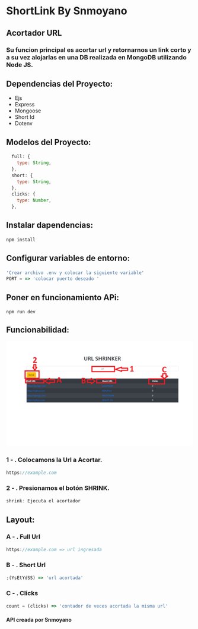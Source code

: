 # ShortLink By Snmoyano

## Acortador URL

### Su funcion principal es acortar url y retornarnos un link corto y a su vez alojarlas en una DB realizada en MongoDB utilizando Node JS.

## Dependencias del Proyecto:

<ul>
<li>Ejs</li>
<li>Express</li>
<li>Mongoose</li>
<li>Short Id</li>
<li>Dotenv</li>
</ul>

## Modelos del Proyecto:

```javascript
  full: {
    type: String,
  },
  short: {
    type: String,
  },
  clicks: {
    type: Number,
  },
```

## Instalar dapendencias:

```javascript
npm install
```

## Configurar variables de entorno:

```javascript
'Crear archivo .env y colocar la siguiente variable'
PORT = => 'colocar puerto deseado '
```

## Poner en funcionamiento APi:

```javascipt
npm run dev
```

## Funcionabilidad:

<img src="./views/assets/readme.png">

### 1 - . Colocamons la Url a Acortar.

```javascript
https://example.com
```

### 2 - . Presionamos el botón SHRINK.

```javascript
shrink: Ejecuta el acortador
```

## Layout:

### A - . Full Url

```javascript
https://example.com => url ingresada
```

### B - . Short Url

```javascript
;(YsEtYdSS) => 'url acortada'
```

### C - . Clicks

```javascript
count = (clicks) => 'contador de veces acortada la misma url'
```

<footer>
<h4>API creada por Snmoyano</h4>
</footer>
